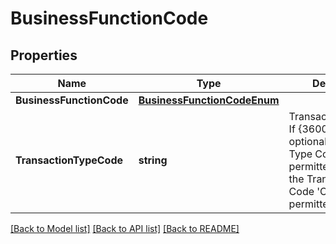 # BusinessFunctionCode

## Properties
Name | Type | Description | Notes
------------ | ------------- | ------------- | -------------
**BusinessFunctionCode** | [**BusinessFunctionCodeEnum**](BusinessFunctionCodeEnum.md) |  | 
**TransactionTypeCode** | **string** | TransactionTypeCode If {3600} is CTR, an optional Transaction Type Code element is permitted; however, the Transaction Type Code &#39;COV&#39; is not permitted. | [optional] 

[[Back to Model list]](../README.md#documentation-for-models) [[Back to API list]](../README.md#documentation-for-api-endpoints) [[Back to README]](../README.md)


